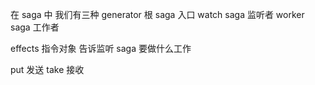 在 saga 中 我们有三种 generator
根 saga 入口
watch saga 监听者
worker saga 工作者

effects 指令对象 告诉监听 saga 要做什么工作

put 发送
take 接收
